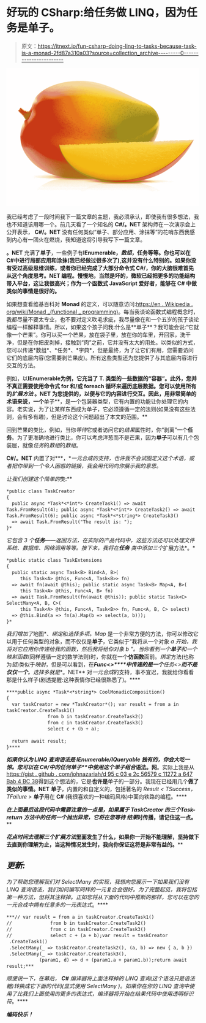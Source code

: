 # 好玩的 CSharp:给任务做 LINQ，因为任务是单子。

> 原文：<https://itnext.io/fun-csharp-doing-linq-to-tasks-because-task-is-a-monad-2fd87a310a03?source=collection_archive---------0----------------------->

![](img/34a289069acfbc6f55db13915960702c.png)

我已经考虑了一段时间我下一篇文章的主题，我必须承认，即使我有很多想法，我也不知道该用哪一个。前几天看了一个知名的 **C#/。NET** 架构师在一次演示会上公开表示， **C#/。NET** 没有任何类似“单子、部分应用、涂抹等”的花哨东西我感到内心有一团火在燃烧，我知道这将引导我写下一篇文章。

**。NET** 充满了**单子**，一些例子有**IEnumerable<T>，*数组*，**任务**等等。你也可以在 C#中进行局部应用和涂抹(我已经做过很多次了),这并没有什么特别的。如果你没有受过高级思维训练，或者你已经完成了大部分命令式 C#/，你的大脑很难首先从这个角度思考。NET 编程。慢慢地，当然是坏的，微软已经把更多的功能结构带入平台，这让我很高兴；作为一个函数式 JavaScript 爱好者，能够在 **C#** 中做类似的事情是很好的。**

如果想查看维基百科对 **Monad** 的定义，可以随意访问:[https://en . Wikipedia . org/wiki/Monad _(functional _ programming)](https://en.wikipedia.org/wiki/Monad_(functional_programming))。每当我谈论函数式编程概念时，我都尽量不要太专业，也不要对定义吹毛求疵，我尽量像在和一个五岁的孩子谈论编程一样解释事情。所以，如果这个孩子问我:什么是**单子**？我可能会说:“它就像一个芒果”。你可以买一个芒果，放在袋子里，放在你的车里，开回家，洗干净，但是在你把皮剥掉，接触到“肉”之前，它并没有太大的用处。以类似的方式，您可以传递*数组*、*任务*、*字典*，但是最终，为了让它们有用，您需要访问它们的底层内容(您需要剥芒果皮)。所有这些类型还为您提供了与其底层内容进行交互的方法。

例如，以**IEnumerable<T>为例，它充当了 **T.** 类型的一些数据的“容器”。此外，您并不真正需要使用命令式 **for** 和/或 **foreach** 循环来遍历底层数据。您可以使用所有的*扩展方法* **。NET** 为您提供的，以便与它的内容进行交互。因此，用非常简单的术语来说，一个**单子**，是一个包装器类型，它有内置的功能让你处理它的内容。老实说，为了让某样东西成为单子，它必须遵循一定的法则(如果没有这些法则，会有多有趣)，但是讨论这个问题超出了本文的范围。**

回到芒果的类比，例如，当你*等待*它或者访问它的*结果*属性时，你“剥离”一个**任务**。为了更准确地进行类比，你可以考虑洋葱而不是芒果，因为**单子**可以有几个包装层，就像*任务*的*数组*的*数组*。

**C#/。NET** 内置了对***，**一元合成的支持，也许我不会试图定义这个术语，或者把你带到一个令人困惑的链接，我会用代码向你展示我的意思。*

*让我们创建这个简单的*类:**

```
*public class TaskCreator
{
  public async *Task*<*int*> CreateTask1() => await Task.FromResult(4); public async *Task*<*int*> CreateTask2() => await Task.FromResult(6); public async *Task*<*string*> CreateTask3()
  => await Task.FromResult("The result is: ");
}*
```

*它包含 3 个**任务**——返回方法，在实际的产品代码中，这些方法还可以处理文件系统、数据库、网络调用等等。接下来，我将在**任务** *类*中添加三个*扩展方法*。*

```
*public static class TaskExtensions
{
  public static async Task<B> Bind<A, B>(
     this Task<A> @this, Func<A, Task<B>> fn)
  => await fn(await @this); public static async Task<B> Map<A, B>(
     this Task<A> @this, Func<A, B> fn)
  => await Task.FromResult(fn(await @this)); public static Task<C> SelectMany<A, B, C>(
     this Task<A> @this, Func<A, Task<B>> fn, Func<A, B, C> select)
  => @this.Bind(a => fn(a).Map(b => select(a, b)));
}*
```

*我们增加了*地图*、*绑定*和*选择多项。Map* 是一个非常方便的方法，你可以修改它以用于任何类型的对象，而不仅仅是**单子**，它类似于“我将从一个对象 *a 开始，*我将对它应用你传递给我的函数，然后我将给你对象 *b* ”。当你看到一个**单子**和一个*映射函数*(同样遵循一定的数学法则)时，你就在一个**仿函数**面前。*绑定*方法(也称为*链*)类似于*映射*，但是可以看到，在***Func<>****中传递的是一个**任务<>**而不是仅仅一个**。*选择多*就是**。NET** 对*一元合成*的支持，事不宜迟，我就给你看看那是什么样子(剧透提醒:这种表情你已经很熟悉了)。****

```
****public async *Task*<*string*> CoolMonadicComposition()
{
  var taskCreator = new *TaskCreator*(); var result = from a in taskCreator.CreateTask1()
               from b in taskCreator.CreateTask2()
               from c in taskCreator.CreateTask3()
               select c + (b + a);

  return await result;
}****
```

****如果你认为 *LINQ 查询语法*是 **IEnumerable/IQueryable** 独有的，你会大吃一惊。您可以在 **C#/中的任何**单子**中使用这个*单子组合*语法。网**。实际上我是从[https://gist . github . com/johnazariah/d 95 c 03 e 2c 56579 c 11272 a 647 Bab 4 BC 38](https://gist.github.com/johnazariah/d95c03e2c56579c11272a647bab4bc38)得到这个想法的，它是**也许是**单子的一部分。我现在已经用几个**做了类似的事情。NET** **单子**，内置的和自定义的，包括著名的 *Result < TSuccess，TFailure >* **单子**用在 **C#** (我很喜欢的一种编码风格)中面向铁路的编程。****

****在上面最后这段代码中需要注意的一点是，如果属于 *TaskCreator* 的三个**Task**-return 方法中的任何一个抛出**异常**，它将在您*等待* *结果*时传播，请记住这一点。****

****花点时间去理解三个*扩展方法*里面发生了什么，如果你一开始不能理解，坚持做下去直到你理解为止，当这种情况发生时，我向你保证这将是非常有益的。****

## *****更新:*****

****为了帮助您理解我们对 *SelectMany* 的实现，我想向您展示一下如果我们没有 *LINQ 查询语法，我们如何编写同样的*一元复合*会很好。*为了完整起见，我将包括第一种方法，但将其注释掉。正如您将从下面的代码中推断的那样，您可以在您的*一元合成*中拥有任意多的*一元表达式*。****

```
***// var result = from a in taskCreator.CreateTask1()
//              from b in taskCreator.CreateTask2()
//              from c in taskCreator.CreateTask3()
//              select c + (a + b);var result = taskCreator
 .CreateTask1()
 .SelectMany(_ => taskCreator.CreateTask2(), (a, b) => new { a, b })
 .SelectMany(_ => taskCreator.CreateTask3(),
            (param1, d) => d + (param1.a + param1.b));return await result;***
```

***顺便说一下，在幕后， **C#** 编译器将上面注释掉的 *LINQ 查询*(这个语法只是语法糖)转换成它下面的代码(显式使用 *SelectMany* )。如果你在你的 *LINQ 查询*中使用了比我们上面使用的更多的表达式，编译器将开始在结果代码*中使用*透明标识符*。****

***编码快乐！***